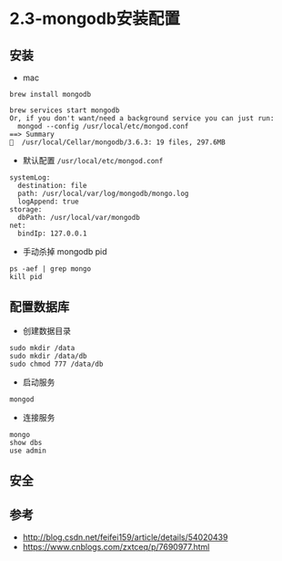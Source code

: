 # 2.3-mongodb安装配置

## 安装

- mac

```
brew install mongodb

brew services start mongodb 
Or, if you don't want/need a background service you can just run:
  mongod --config /usr/local/etc/mongod.conf
==> Summary
🍺  /usr/local/Cellar/mongodb/3.6.3: 19 files, 297.6MB
```

- 默认配置 `/usr/local/etc/mongod.conf`

```
systemLog:
  destination: file
  path: /usr/local/var/log/mongodb/mongo.log
  logAppend: true
storage:
  dbPath: /usr/local/var/mongodb
net:
  bindIp: 127.0.0.1
```

- 手动杀掉 mongodb pid

```
ps -aef | grep mongo
kill pid
```

## 配置数据库

- 创建数据目录

```
sudo mkdir /data
sudo mkdir /data/db
sudo chmod 777 /data/db
```

- 启动服务

```
mongod
```

- 连接服务

```
mongo
show dbs
use admin
```

## 安全

## 参考

- http://blog.csdn.net/feifei159/article/details/54020439
- https://www.cnblogs.com/zxtceq/p/7690977.html


